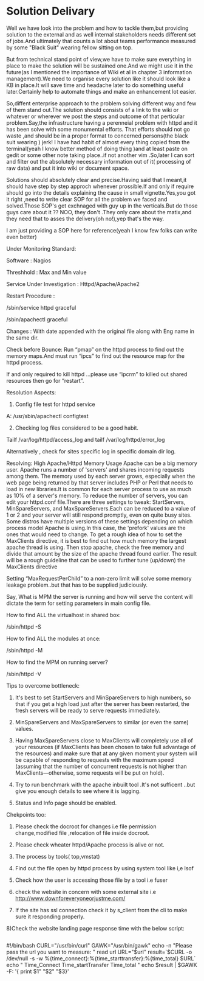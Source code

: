 # Solution Delivary
Well we have look into the problem and how to tackle them,but providing solution to the external and as well internal stakeholders needs different set of jobs.And ultimately that counts a lot about teams performance measured by some "Black Suit" wearing fellow sitting on top.

But from technical stand point of view,we have to make sure everything in place to make the solution will be sustained one.And we might use it in the future(as I mentioned the importance of Wiki et al in chapter 3 information management).We need to organise every solution like it should look like a KB in place.It will save time and headache later  to do something useful later.Certainly help to automate things and make an enhancement lot easier.

So,diffent enterprise approach to the problem solving different way and few of them stand out.The solution should consists of a link to the wiki or whatever or wherever we post the steps and outcome of that perticular problem.Say,the infrastructure having a perenneial problem with httpd and it has been solve with some monumental efforts. That efforts should not go waste ,and should be in a proper format to concerned persons(the black suit wearing ) jerk! I have had habit of almost every thing copied from the terminal(yeah I know better method of doing thing )and at least paste on gedit or some other note taking place..if not another vim .So,later I can sort and filter out the absolutely necessary information out of it( processing of raw data) and put it into wiki or document space.

Solutions should absolutely clear and precise.Having said that I meant,it should have step by step approch whenever prossible.If and only if require should go into the details explaining the cause in small vignette.Yes,you got it right ,need to write clear SOP for all the problem we faced and solved.Those SOP's get exchnaged with guy up in the verticals.But do those guys care about it ?? NOO, they don't .They only care about the matix,and they need that to asses the delivery(oh no!),yep that's the way.

I am just providing a SOP here for reference(yeah I know few folks can write even better)

Under Monitoring Standard:

Software : Nagios

Threshhold : Max and Min value


Service Under Investigation : Httpd/Apache/Apache2

Restart Procedure :

/sbin/service httpd graceful

/sbin/apachectl  graceful

Changes : With date appended with the original file along with Eng name in the same dir.

Check before Bounce: Run “pmap” on the httpd process to find out the memory maps.And must run “ipcs” to find out the resource map for the httpd process.

If and only required to kill httpd ...please use “ipcrm” to killed out shared resources then go for “restart”.


Resolution Aspects:

1) Config file test for httpd service

A: /usr/sbin/apachectl configtest

2)   Checking log files considered to be a good habit.

  Tailf /var/log/httpd/access_log  and tailf /var/log/httpd/error_log

Alternatively , check for sites specific log in specific domain dir log.

Resolving: High Apache/Httpd Memory Usage
Apache can be a big memory user. Apache runs a number of 'servers' and shares incoming requests among them. The memory used by each server grows, especially when the web page being returned by that server includes PHP or Perl that needs to load in new libraries.It is common for each server process to use as much as 10% of a server's memory.
To reduce the number of servers, you can edit your httpd.conf file.There are three settings to tweak: StartServers, MinSpareServers, and MaxSpareServers.Each can be reduced to a value of 1 or 2 and your server will still respond promptly, even on quite busy sites. Some distros have multiple versions of these settings depending on which process model Apache is using.In this case, the 'prefork' values are the ones that would need to change.
To get a rough idea of how to set the MaxClients directive, it is best to find out how much memory the largest apache thread is using. Then stop apache, check the free memory and divide that amount by the size of the apache thread found earlier. The result will be a rough guideline that can be used to further tune (up/down) the MaxClients directive

Setting “MaxRequestPerChild”  to a non-zero limit will solve some memory leakage problem..but that has to be supplied judiciously.

Say, What is MPM the server is running and how will serve the content will dictate the term for setting parameters in main config file.

How to find ALL the virtualhost in shared box:

/sbin/httpd -S


How to find ALL the modules at once:

/sbin/httpd -M

How to find the MPM on running server?

/sbin/httpd -V


Tips to overcome bottleneck:

1) It's best to set StartServers and MinSpareServers to high numbers, so that if you get a high load just after the server has been restarted, the fresh servers will be ready to serve requests immediately.

2) MinSpareServers and MaxSpareServers to similar (or even the same) values.

3) Having MaxSpareServers close to MaxClients will completely use all of your resources (if MaxClients has been chosen to take full advantage of the resources) and make sure that at any given moment your system will be capable of responding to requests with the maximum speed (assuming that the number of concurrent requests is not higher than MaxClients—otherwise, some requests will be put on hold).

3) Try to run benchmark with the apache inbuilt tool .It's not sufficent ..but give you enough details to see where it is lagging.

4) Status and Info page should be enabled.


Chekpoints too:

1) Please check the docroot for changes i.e file permission change,modified file ,relocation of file inside docroot.

2) Please check wheater httpd/Apache process is alive or not.

3) The process by tools( top,vmstat)

4) Find out the file open by httpd process by using system tool like i,e lsof

5) Check how the user is accessing those file by a tool i.e fuser

6) check the website in concern with some external site i.e  http://www.downforeveryoneorjustme.com/

7) If the site has ssl connection check it by s_client from the cli to make sure it responding properly.

8)Check the website landing page response time with the below script:
```
```

#!/bin/bash
CURL="/usr/bin/curl"
GAWK="/usr/bin/gawk"
echo -n "Please pass the url you want to measure:  "
read url
URL="$url"
result=`$CURL -o /dev/null -s -w %{time_connect}:%{time_starttransfer}:%{time_total} $URL`
echo " Time_Connect     Time_startTransfer   Time_total "
echo $result | $GAWK -F: '{ print    $1"               "$2"                   "$3}'
```

```
